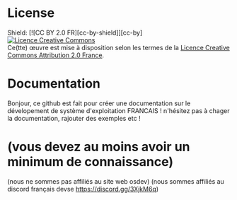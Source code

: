 # License 
Shield: [![CC BY 2.0 FR][cc-by-shield]][cc-by]
<a rel="license" href="http://creativecommons.org/licenses/by/2.0/fr/"><img alt="Licence Creative Commons" style="border-width:0" src="https://i.creativecommons.org/l/by/2.0/fr/88x31.png" /></a><br />Ce(tte) œuvre est mise à disposition selon les termes de la <a rel="license" href="http://creativecommons.org/licenses/by/2.0/fr/">Licence Creative Commons Attribution 2.0 France</a>.
# Documentation
Bonjour, ce github est fait pour créer une documentation sur le dévelopement de système d'exploitation FRANCAIS !
n'hésitez pas à chager la documentation, rajouter des exemples etc !
# (vous devez au moins avoir un minimum de connaissance) 
(nous ne sommes pas affiliés au site web osdev)
(nous sommes affiliés au discord français devse https://discord.gg/3XjkM6q)
